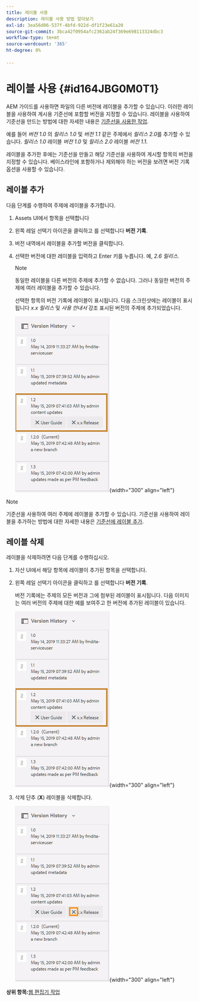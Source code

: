 ```yaml
---
title: 레이블 사용
description: 레이블 사용 방법 알아보기
exl-id: 3ea56d06-537f-4bfd-922d-df1f23e61a20
source-git-commit: 3bca42f0954afc2362ab24f369e698113324dbc3
workflow-type: tm+mt
source-wordcount: '365'
ht-degree: 0%

---
```


# 레이블 사용 {#id164JBG0M0T1}

AEM 가이드를 사용하면 파일의 다른 버전에 레이블을 추가할 수 있습니다. 이러한 레이블을 사용하여 게시용 기준선에 포함할 버전을 지정할 수 있습니다. 레이블을 사용하여 기준선을 만드는 방법에 대한 자세한 내용은 [기준선을 사용한 작업](generate-output-use-baseline-for-publishing.md#).

예를 들어 *버전 1.0* 의 *릴리스 1.0* 및 *버전 1.1* 같은 주제에서 *릴리스 2.0*&#x200B;를 추가할 수 있습니다. *릴리스 1.0* 레이블 *버전 1.0* 및 *릴리스 2.0* 레이블 *버전 1.1*.

레이블을 추가한 후에는 기준선을 만들고 해당 기준선을 사용하여 게시할 항목의 버전을 지정할 수 있습니다. 베이스라인에 포함하거나 제외해야 하는 버전을 보려면 버전 기록 옵션을 사용할 수 있습니다.

## 레이블 추가

다음 단계를 수행하여 주제에 레이블을 추가합니다.

1. Assets UI에서 항목을 선택합니다
1. 왼쪽 레일 선택기 아이콘을 클릭하고 를 선택합니다 **버전 기록**.
1. 버전 내역에서 레이블을 추가할 버전을 클릭합니다.

1. 선택한 버전에 대한 레이블을 입력하고 Enter 키를 누릅니다. 예, *2.6 릴리스*.

   >[!NOTE]
   >
   > 동일한 레이블을 다른 버전의 주제에 추가할 수 없습니다. 그러나 동일한 버전의 주제에 여러 레이블을 추가할 수 있습니다.

   선택한 항목의 버전 기록에 레이블이 표시됩니다. 다음 스크린샷에는 레이블이 표시됩니다 *x.x 릴리스* 및 *사용 안내서* 강조 표시된 버전의 주제에 추가되었습니다.

   ![](images/labels.png){width="300" align="left"}

>[!NOTE]
>
> 기준선을 사용하여 여러 주제에 레이블을 추가할 수 있습니다. 기준선을 사용하여 레이블을 추가하는 방법에 대한 자세한 내용은 [기준선에 레이블 추가](generate-output-use-baseline-for-publishing.md#id184KD0T305Z).

## 레이블 삭제

레이블을 삭제하려면 다음 단계를 수행하십시오.

1. 자산 UI에서 해당 항목에 레이블이 추가된 항목을 선택합니다.
1. 왼쪽 레일 선택기 아이콘을 클릭하고 를 선택합니다 **버전 기록**.

   버전 기록에는 주제의 모든 버전과 그에 첨부된 레이블이 표시됩니다. 다음 이미지는 여러 버전의 주제에 대한 예를 보여주고 한 버전에 추가된 레이블이 있습니다.

   ![](images/labels.png){width="300" align="left"}

1. 삭제 단추 \(**X**\) 레이블을 삭제합니다.

   ![](images/delete-labels.png){width="300" align="left"}


**상위 항목:**[&#x200B;웹 편집기 작업](web-editor.md)
